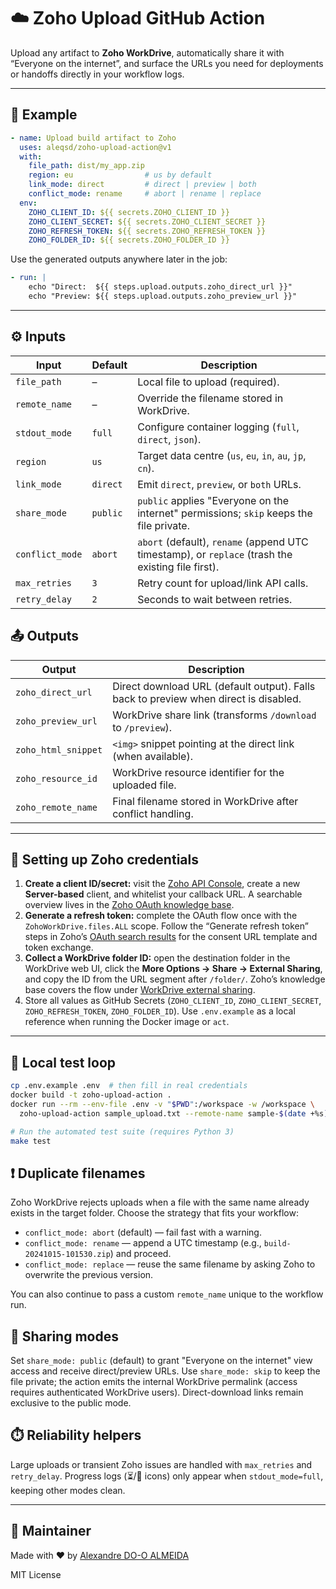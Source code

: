 # ☁️ Zoho Upload GitHub Action

Upload any artifact to **Zoho WorkDrive**, automatically share it with “Everyone on the internet”, and surface the URLs you need for deployments or handoffs directly in your workflow logs.

---

## 🧩 Example
```yaml
- name: Upload build artifact to Zoho
  uses: aleqsd/zoho-upload-action@v1
  with:
    file_path: dist/my_app.zip
    region: eu                # us by default
    link_mode: direct         # direct | preview | both
    conflict_mode: rename     # abort | rename | replace
  env:
    ZOHO_CLIENT_ID: ${{ secrets.ZOHO_CLIENT_ID }}
    ZOHO_CLIENT_SECRET: ${{ secrets.ZOHO_CLIENT_SECRET }}
    ZOHO_REFRESH_TOKEN: ${{ secrets.ZOHO_REFRESH_TOKEN }}
    ZOHO_FOLDER_ID: ${{ secrets.ZOHO_FOLDER_ID }}
```

Use the generated outputs anywhere later in the job:
```yaml
- run: |
    echo "Direct:  ${{ steps.upload.outputs.zoho_direct_url }}"
    echo "Preview: ${{ steps.upload.outputs.zoho_preview_url }}"
```

---

## ⚙️ Inputs

| Input | Default | Description |
|-------|---------|-------------|
| `file_path` | – | Local file to upload (required). |
| `remote_name` | – | Override the filename stored in WorkDrive. |
| `stdout_mode` | `full` | Configure container logging (`full`, `direct`, `json`). |
| `region` | `us` | Target data centre (`us`, `eu`, `in`, `au`, `jp`, `cn`). |
| `link_mode` | `direct` | Emit `direct`, `preview`, or `both` URLs. |
| `share_mode` | `public` | `public` applies "Everyone on the internet" permissions; `skip` keeps the file private. |
| `conflict_mode` | `abort` | `abort` (default), `rename` (append UTC timestamp), or `replace` (trash the existing file first). |
| `max_retries` | `3` | Retry count for upload/link API calls. |
| `retry_delay` | `2` | Seconds to wait between retries. |

## 📤 Outputs

| Output | Description |
|--------|-------------|
| `zoho_direct_url` | Direct download URL (default output). Falls back to preview when direct is disabled. |
| `zoho_preview_url` | WorkDrive share link (transforms `/download` to `/preview`). |
| `zoho_html_snippet` | `<img>` snippet pointing at the direct link (when available). |
| `zoho_resource_id` | WorkDrive resource identifier for the uploaded file. |
| `zoho_remote_name` | Final filename stored in WorkDrive after conflict handling. |

---

## 🔐 Setting up Zoho credentials

1. **Create a client ID/secret:** visit the [Zoho API Console](https://api-console.zoho.com/), create a new **Server-based** client, and whitelist your callback URL. A searchable overview lives in the [Zoho OAuth knowledge base](https://help.zoho.com/portal/en/kb/articles?searchStr=register+client+oauth).  
2. **Generate a refresh token:** complete the OAuth flow once with the `ZohoWorkDrive.files.ALL` scope. Follow the “Generate refresh token” steps in Zoho’s [OAuth search results](https://help.zoho.com/portal/en/kb/articles?searchStr=generate+refresh+token+oauth) for the consent URL template and token exchange.  
3. **Collect a WorkDrive folder ID:** open the destination folder in the WorkDrive web UI, click the **More Options → Share → External Sharing**, and copy the ID from the URL segment after `/folder/`. Zoho’s knowledge base covers the flow under [WorkDrive external sharing](https://help.zoho.com/portal/en/kb/articles?searchStr=workdrive+external+sharing).  
4. Store all values as GitHub Secrets (`ZOHO_CLIENT_ID`, `ZOHO_CLIENT_SECRET`, `ZOHO_REFRESH_TOKEN`, `ZOHO_FOLDER_ID`). Use `.env.example` as a local reference when running the Docker image or `act`.

---

## 🧪 Local test loop

```bash
cp .env.example .env  # then fill in real credentials
docker build -t zoho-upload-action .
docker run --rm --env-file .env -v "$PWD":/workspace -w /workspace \
  zoho-upload-action sample_upload.txt --remote-name sample-$(date +%s).txt

# Run the automated test suite (requires Python 3)
make test
```

## ❗ Duplicate filenames

Zoho WorkDrive rejects uploads when a file with the same name already exists in the target folder. Choose the strategy that fits your workflow:

- `conflict_mode: abort` (default) — fail fast with a warning.
- `conflict_mode: rename` — append a UTC timestamp (e.g., `build-20241015-101530.zip`) and proceed.
- `conflict_mode: replace` — reuse the same filename by asking Zoho to overwrite the previous version.

You can also continue to pass a custom `remote_name` unique to the workflow run.

## 🔐 Sharing modes

Set `share_mode: public` (default) to grant "Everyone on the internet" view access and receive direct/preview URLs. Use `share_mode: skip` to keep the file private; the action emits the internal WorkDrive permalink (access requires authenticated WorkDrive users). Direct-download links remain exclusive to the public mode.

## ⏱️ Reliability helpers

Large uploads or transient Zoho issues are handled with `max_retries` and `retry_delay`. Progress logs (⏳/🔁 icons) only appear when `stdout_mode=full`, keeping other modes clean.

---

## 🧰 Maintainer
Made with ❤️ by [Alexandre DO-O ALMEIDA](https://github.com/aleqsd)

MIT License
